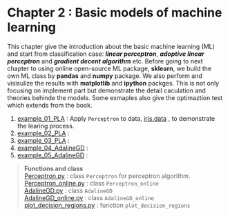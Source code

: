 # Chapter 2 : Basic models of machine learning
This chapter give the introduction about the basic machine learning (ML) and start from classification case: ***linear perceptron***, ***adoptive linear perceptron*** and ***gradient decent algorithm*** etc. Before going to next chapter to using online open-source ML package, **sklearn**, we build the own ML class by **pandas** and **numpy** package. We also perform and visisulize the results with **matplotlib** and **ipython** packges. This is not only focusing on implement part but demonstrate the detail caculation and theories behinde the models. Some exmaples also give the optimaztion test which extends from the book.   

1. [example_01_PLA](example_01_PLA.ipynb) : Apply `Perceptron` to data, [iris.data](Chapter_02/iris.data) , to demonstrate the learing process.
2. [example_02_PLA](example_02_PLA.ipynb) :
3. [example_03_PLA](example_03_PLA.ipynb) :
4. [example_04_AdalineGD](example_04_AdalineGD.ipynb) :
5. [example_05_AdalineGD](example_05_AdalineGD.ipynb) :

> **Functions and class**\
> [Perceptron.py](Perceptron.py) : class `Perceptron` for perceptron algorithm. \
> [Perceptron_online.py](Perceptron_online.py) : class `Perceptron_online` \
> [AdalineGD.py](AdalineGD.py) : class `AdalineGD` \
> [AdalineGD_online.py](AdalineGD_online.py) : class `AdalineGD_online` \
> [plot_decision_regions.py](plot_decision_regions.py) : function `plot_decision_regions`
